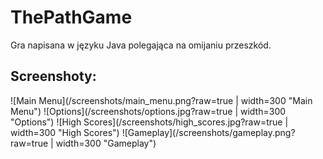 # ThePathGame

Gra napisana w języku Java polegająca na omijaniu przeszkód.

Screenshoty:
---

![Main Menu](/screenshots/main_menu.png?raw=true | width=300 "Main Menu")
![Options](/screenshots/options.jpg?raw=true | width=300 "Options")
![High Scores](/screenshots/high_scores.jpg?raw=true | width=300 "High Scores")
![Gameplay](/screenshots/gameplay.png?raw=true | width=300 "Gameplay")
